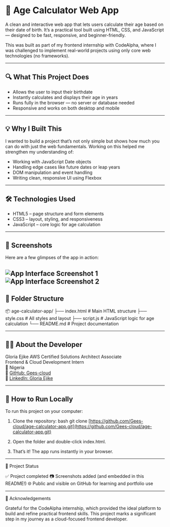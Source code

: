 # 🧮 Age Calculator Web App

A clean and interactive web app that lets users calculate their age based on their date of birth. It’s a practical tool built using HTML, CSS, and JavaScript — designed to be fast, responsive, and beginner-friendly.

This was built as part of my frontend internship with CodeAlpha, where I was challenged to implement real-world projects using only core web technologies (no frameworks).

---

## 🔍 What This Project Does

- Allows the user to input their birthdate
- Instantly calculates and displays their age in years
- Runs fully in the browser — no server or database needed
- Responsive and works on both desktop and mobile

---

## 💡 Why I Built This

I wanted to build a project that’s not only simple but shows how much you can do with just the web fundamentals. Working on this helped me strengthen my understanding of:

- Working with JavaScript Date objects
- Handling edge cases like future dates or leap years
- DOM manipulation and event handling
- Writing clean, responsive UI using Flexbox

---

## 🛠 Technologies Used

- HTML5 – page structure and form elements  
- CSS3 – layout, styling, and responsiveness  
- JavaScript – core logic for age calculation

---

## 📸 Screenshots

Here are a few glimpses of the app in action:

![App Interface Screenshot 1](assets/screenshot-desktop.png)
![App Interface Screenshot 2](assets/screenshot-mobile.png)
---

## 📁 Folder Structure

📦 age-calculator-app/
├── index.html        # Main HTML structure
├── style.css         # All styles and layout
├── script.js         # JavaScript logic for age calculation
└── README.md         # Project documentation

---

## 👩‍💻 About the Developer

Gloria Ejike AWS Certified Solutions Architect Associate  
Frontend & Cloud Development Intern  
📍 Nigeria  
🔗 [GitHub: Gees-cloud](https://github.com/Gees-cloud)  
🔗 [LinkedIn: Gloria Ejike](https://www.linkedin.com/in/ejike-gloria-045081234)

---

## 🚀 How to Run Locally

To run this project on your computer:

1.  Clone the repository:
    bash
    git clone [https://github.com/Gees-cloud/age-calculator-app.git](https://github.com/Gees-cloud/age-calculator-app.git)
    

2.  Open the folder and double-click index.html.

3.  That’s it! The app runs instantly in your browser.

---

📌 Project Status

✅ Project completed
📷 Screenshots added (and embedded in this README!)
🌐 Public and visible on GitHub for learning and portfolio use

---

🙌 Acknowledgements

Grateful for the CodeAlpha internship, which provided the ideal platform to build and refine practical frontend skills. This project marks a significant step in my journey as a cloud-focused frontend developer.
